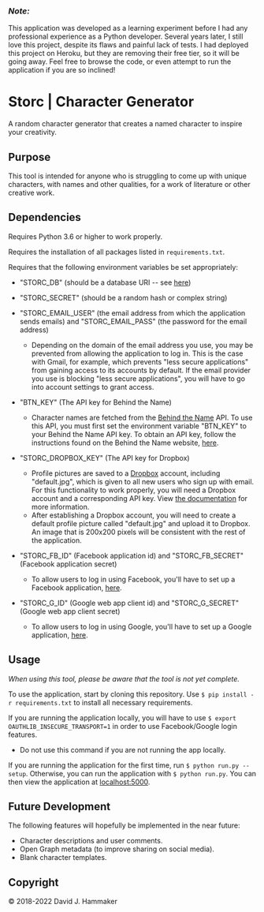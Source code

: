 ### _Note:_

This application was developed as a learning experiment before I had any professional experience as a Python developer. Several years later, I still love this project, despite its flaws and painful lack of tests. I had deployed this project on Heroku, but they are removing their free tier, so it will be going away. Feel free to browse the code, or even attempt to run the application if you are so inclined!

# Storc | Character Generator

A random character generator that creates a named character to inspire your creativity.

## Purpose

This tool is intended for anyone who is struggling to come up with unique characters, with names and other qualities, for a work of literature or other creative work.

## Dependencies

Requires Python 3.6 or higher to work properly.

Requires the installation of all packages listed in `requirements.txt`.

Requires that the following environment variables be set appropriately:
* "STORC_DB" (should be a database URI -- see [here](http://flask-sqlalchemy.pocoo.org/2.3/quickstart/))
* "STORC_SECRET" (should be a random hash or complex string)


* "STORC_EMAIL_USER" (the email address from which the application sends emails) and "STORC_EMAIL_PASS" (the password for the email address)
    * Depending on the domain of the email address you use, you may be prevented from allowing the application to log in. This is the case with Gmail, for example, which prevents "less secure applications" from gaining access to its accounts by default. If the email provider you use is blocking "less secure applications", you will have to go into account settings to grant access.


* "BTN_KEY" (The API key for Behind the Name)
    * Character names are fetched from the [Behind the Name](https://www.behindthename.com/) API. To use this API, you must first set the environment variable "BTN_KEY" to your Behind the Name API key. To obtain an API key, follow the instructions found on the Behind the Name website, [here](https://www.behindthename.com/api/).


* "STORC_DROPBOX_KEY" (The API key for Dropbox)
    * Profile pictures are saved to a [Dropbox](https://www.dropbox.com) account, including "default.jpg", which is given to all new users who sign up with email. For this functionality to work properly, you will need a Dropbox account and a corresponding API key. View [the documentation](https://dropbox.github.io/dropbox-api-v2-explorer/) for more information.
    * After establishing a Dropbox account, you will need to create a default profile picture called "default.jpg" and upload it to Dropbox. An image that is 200x200 pixels will be consistent with the rest of the application.


* "STORC_FB_ID" (Facebook application id) and "STORC_FB_SECRET" (Facebook application secret)
    * To allow users to log in using Facebook, you'll have to set up a Facebook application, [here](https://developers.facebook.com/apps/).

* "STORC_G_ID" (Google web app client id) and "STORC_G_SECRET" (Google web app client secret)
    * To allow users to log in using Google, you'll have to set up a Google application, [here](https://developers.google.com/identity/sign-in/web/sign-in).

## Usage

_When using this tool, please be aware that the tool is not yet complete._

To use the application, start by cloning this repository. Use `$ pip install -r requirements.txt` to install all necessary requirements.

If you are running the application locally, you will have to use `$ export OAUTHLIB_INSECURE_TRANSPORT=1` in order to use Facebook/Google login features.
* Do not use this command if you are not running the app locally.

If you are running the application for the first time, run `$ python run.py --setup`. Otherwise, you can run the application with `$ python run.py`. You can then view the application at [localhost:5000](http://localhost:5000/).

## Future Development

The following features will hopefully be implemented in the near future:
* Character descriptions and user comments.
* Open Graph metadata (to improve sharing on social media).
* Blank character templates.

## Copyright

© 2018-2022 David J. Hammaker
